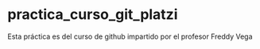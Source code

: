 # practica_curso_git_platzi
Esta práctica es del curso de github impartido por el profesor Freddy Vega
